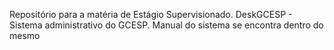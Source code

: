 Repositório para a matéria de Estágio Supervisionado. 
DeskGCESP - Sistema administrativo do GCESP.
Manual do sistema se encontra dentro do mesmo